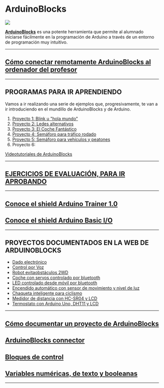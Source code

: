 # ArduinoBlocks

![](http://www.arduinoblocks.com/web/images/arduinoblockslogo.png)

[**ArduinoBlocks**](http://www.arduinoblocks.com) es una potente herramienta que permite al alumnado iniciarse fácilmente en la programación de Arduino a través de un entorno de programación muy intuitivo.

---

## [Cómo conectar remotamente ArduinoBlocks al ordenador del profesor](abconnector.md)

***

## **PROGRAMAS PARA IR APRENDIENDO**

Vamos a ir realizando una serie de ejemplos que, progresivamente, te van a ir introduciendo en el mundillo de ArduinoBlocks y de Arduino.

1. [Proyecto 1: Blink u "hola mundo"](led_blink.md)
2. [Proyecto 2: Ledes alternativos](ledes_alternativos.md)
3. [Proyecto 3: El Coche Fantástico](kitt.md)
4. [Proyecto 4: Semáforo para tráfico rodado](semáforo_v.md)
5. [Proyecto 5: Semáforo para vehículos y peatones](semáforo_vp.md)
6. Proyecto 6:

[Videotutoriales de ArduinoBlocks](http://www.arduinoblocks.com/blog/2017/01/16/videotutoriales-de-arduinoblocks/)


---

## **[EJERCICIOS DE EVALUACIÓN, PARA IR APROBANDO](ejercicios.md)**

---

## [Conoce el shield Arduino Trainer 1.0](Trainer10/readme.md)

## [Conoce el shield Arduino Basic I/O](BasicIO/readme.md)

---

## PROYECTOS DOCUMENTADOS EN LA WEB DE ARDUINOBLOCKS
- [Dado electrónico](http://www.arduinoblocks.com/blog/2017/12/01/dado-electronico/)
- [Control por Voz](http://www.arduinoblocks.com/blog/2017/11/01/control-por-voz/)
- [Robot evitaobstáculos 2WD](http://www.arduinoblocks.com/blog/2017/10/18/robot-evita-obstaculos-2wd/)
- [Coche con servos controlado por bluetooth](http://www.arduinoblocks.com/blog/2017/07/10/coche-con-servos-controlado-por-bluetooth/)
- [LED controlado desde móvil por bluetooth](http://www.arduinoblocks.com/blog/2017/05/17/led-controlado-desde-movil-por-bluetooth-arduinoblocks-appinventor/)
- [Encendido automático con sensor de movimiento y nivel de luz](http://www.arduinoblocks.com/blog/2017/04/03/encendido-automatico-con-sensor-de-movimiento-y-nivel-de-luz/)
- [Chaqueta inteligente para ciclismo](http://www.arduinoblocks.com/blog/2017/02/24/proyecto-chaqueta-inteligente-para-ciclismo/)
- [Medidor de distancia con HC-SR04 y LCD](http://www.arduinoblocks.com/blog/2017/01/29/medidor-de-distancia-con-hc-sr04-y-lcd/)
- [Termostato con Arduino Uno, DHT11 y LCD](http://www.arduinoblocks.com/blog/2016/12/13/termostato-con-arduino-uno-dht11-y-lcd/)

---

## [Cómo documentar un proyecto de ArduinoBlocks](http://www.arduinoblocks.com/blog/2017/09/27/documentacion-de-un-proyecto/)

## [ArduinoBlocks connector](http://www.arduinoblocks.com/blog/2017/02/14/arduinoblocks-connector/)


## [Bloques de control](http://www.arduinoblocks.com/blog/2017/05/29/bloques-de-control/)


## [Variables numéricas, de texto y booleanas](http://www.arduinoblocks.com/blog/2016/12/02/variables/)

***
